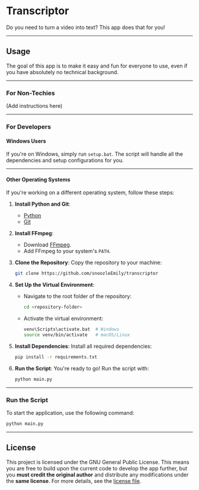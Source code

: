 # Transcriptor

Do you need to turn a video into text? This app does that for you!

---

## Usage

The goal of this app is to make it easy and fun for everyone to use, even if you have absolutely no technical background.

---

### **For Non-Techies**
(Add instructions here)

---

### **For Developers**

#### **Windows Users**
If you're on Windows, simply run `setup.bat`. The script will handle all the dependencies and setup configurations for you.

---

#### **Other Operating Systems**
If you're working on a different operating system, follow these steps:

1. **Install Python and Git**:
   - [Python](https://www.python.org/downloads/)
   - [Git](https://git-scm.com/downloads)

2. **Install FFmpeg**:
   - Download [FFmpeg](https://github.com/BtbN/FFmpeg-Builds/releases/download/latest/ffmpeg-master-latest-win64-gpl.zip).
   - Add FFmpeg to your system's `PATH`.

3. **Clone the Repository**:
   Copy the repository to your machine:
   ```bash
   git clone https://github.com/snoozleEmily/transcriptor
   ```

4. **Set Up the Virtual Environment**:
   - Navigate to the root folder of the repository:
     ```bash
     cd <repository-folder>
     ```
   - Activate the virtual environment:
     ```bash
     venv\Scripts\activate.bat  # Windows
     source venv/bin/activate   # macOS/Linux
     ```

5. **Install Dependencies**:
   Install all required dependencies:
   ```bash
   pip install -r requirements.txt
   ```

6. **Run the Script**:
   You're ready to go! Run the script with:
   ```bash
   python main.py
   ```

---

### **Run the Script**
To start the application, use the following command:
```bash
python main.py
```

---

## License

This project is licensed under the GNU General Public License. This means you are free to build upon the current code to develop the app further, but you **must credit the original author** and distribute any modifications under the **same license**. For more details, see the [license file](LICENSE).
